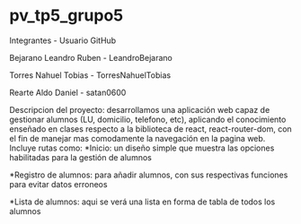 # pv_tp5_grupo5
Integrantes - Usuario GitHub

Bejarano Leandro Ruben - LeandroBejarano

Torres Nahuel Tobias - TorresNahuelTobias

Rearte Aldo Daniel - satan0600

Descripcion del proyecto: desarrollamos una aplicación web capaz de gestionar alumnos (LU, domicilio, telefono, etc), aplicando el conocimiento enseñado en clases respecto a la biblioteca de react, react-router-dom, con el fin de manejar mas comodamente la navegación en la pagina web. Incluye rutas como:
*Inicio: un diseño simple que muestra las opciones habilitadas para la gestión de alumnos

*Registro de alumnos: para añadir alumnos, con sus respectivas funciones para evitar datos erroneos

*Lista de alumnos: aqui se verá una lista en forma de tabla de todos los alumnos